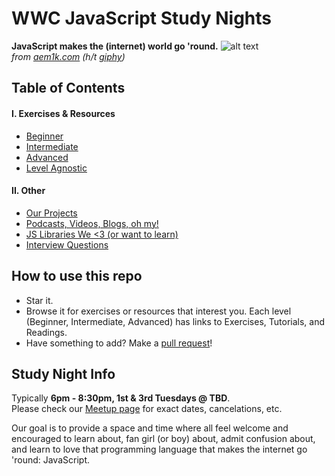 # WWC JavaScript Study Nights

**JavaScript makes the (internet) world go 'round.**
![alt text](http://i.giphy.com/3UefM0f85ubQs.gif "spinning globe" )<br>
*from [aem1k.com](http://aem1k.com/) (h/t [giphy](http://giphy.com))*

## Table of Contents

#### I. Exercises & Resources
- [Beginner](resources/beginner.md)
- [Intermediate](resources/intermediate.md)
- [Advanced](resources/advanced.md)
- [Level Agnostic](resources/level-agnostic.md)

#### II. Other
- [Our Projects](our-projects.md)
- [Podcasts, Videos, Blogs, oh my!](media.md)
- [JS Libraries We <3 (or want to learn)](libraries.md)
- [Interview Questions](interview.md)

## How to use this repo
- Star it.
- Browse it for exercises or resources that interest you. Each level (Beginner, Intermediate, Advanced) has links to Exercises, Tutorials, and Readings.
- Have something to add? Make a [pull request]()!

## Study Night Info
Typically **6pm - 8:30pm, 1st & 3rd Tuesdays @ TBD**.<br>
Please check our [Meetup page](https://www.meetup.com/Women-Who-Code-Portland/) for exact dates, cancelations, etc.

Our goal is to provide a space and time where all feel welcome and encouraged to learn about, fan girl (or boy) about, admit confusion about, and learn to love that programming language that makes the internet go 'round: JavaScript.


<!-- TODO

- update info accordingly (ln27)
- add link to resource about how to make a pr (ln 24)

 -->
